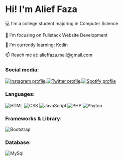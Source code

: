 <H1>Hi! I'm Alief Faza</H1>

💻 I'm a college student majoring in Computer Science

🎯 I'm focusing on Fullstack Website Development

🌱 I'm currently learning: Kotlin

📫 Reach me at: alieffaza.mail@gmail.com

<H3>Social media:</H3>
<p align="left">
   <a href="https://instagram.com/alieffaza">
     <img align="center" src="https://img.shields.io/badge/Instagram-E4405F?style=for-the-badge&logo=instagram&logoColor=white" alt="Instagram profile">
   </a>
   <a href="https://twitter.com/@alieffaza_">
     <img align="center" src="https://img.shields.io/badge/Twitter-1DA1F2?style=for-the-badge&logo=twitter&logoColor=white" alt="Twitter profile">
   </a>
   <a href="https://open.spotify.com/user/21x2txvp2ekh5lcdvmu4e3rta">
     <img align="center" src="https://img.shields.io/badge/Spotify-1ED760?&style=for-the-badge&logo=spotify&logoColor=white" alt="Spotify profile">
   </a>
<p>

<H3>Languages:</H3>
<p align="left">
  <img align="center" src="https://img.shields.io/badge/HTML5-E34F26?style=for-the-badge&logo=html5&logoColor=white" alt="HTML">
  <img align="center" src="https://img.shields.io/badge/CSS3-1572B6?style=for-the-badge&logo=css3&logoColor=white" alt="CSS">
  <img align="center" src="https://img.shields.io/badge/JavaScript-323330?style=for-the-badge&logo=javascript&logoColor=F7DF1E" alt="JavaScript">
  <img align="center" src="https://img.shields.io/badge/PHP-777BB4?style=for-the-badge&logo=php&logoColor=white" alt="PHP">
  <img align="center" src="https://img.shields.io/badge/Python-FFD43B?style=for-the-badge&logo=python&logoColor=blue" alt="Phyton">
<p>

<H3>Frameworks & Library:</H3>
<p align="left">
  <img align="center" src="https://img.shields.io/badge/Bootstrap-563D7C?style=for-the-badge&logo=bootstrap&logoColor=white" alt="Bootstrap">
<p>

<H3>Database:</H3>
<p align="left">
  <img align="center" src="https://img.shields.io/badge/MySQL-005C84?style=for-the-badge&logo=mysql&logoColor=white" alt="MySql">
<p>
